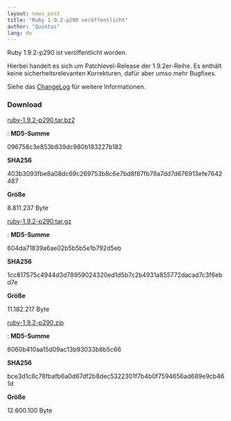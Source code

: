 ```yaml
---
layout: news_post
title: "Ruby 1.9.2-p290 veröffentlicht"
author: "Quintus"
lang: de
---
```


Ruby 1.9.2-p290 ist veröffentlicht worden.

Hierbei handelt es sich um Patchlevel-Release der 1.9.2er-Reihe. Es
enthält keine sicherheitsrelevanten Korrekturen, dafür aber umso mehr
Bugfixes.

Siehe das [ChangeLog][1] für weitere Informationen.

### Download

[ruby-1.9.2-p290.tar.bz2][2]

: **MD5-Summe**

  096758c3e853b839dc980b183227b182

  **SHA256**

  403b3093fbe8a08dc69c269753b8c6e7bd8f87fb79a7dd7d676913efe7642487

  **Größe**

  8\.811.237 Byte

[ruby-1.9.2-p290.tar.gz][3]

: **MD5-Summe**

  604da71839a6ae02b5b5b5e1b792d5eb

  **SHA256**

  1cc817575c4944d3d78959024320ed1d5b7c2b4931a855772dacad7c3f6ebd7e

  **Größe**

  11\.182.217 Byte

[ruby-1.9.2-p290.zip][4]

: **MD5-Summe**

  6060b410aa15d09ac13b93033b8b5c66

  **SHA256**

  bce3d1c8c78fbafb6a0d67df2b8dec5322301f7b4b0f7594656ad689e9cb461d

  **Größe**

  12\.600.100 Byte



[1]: http://svn.ruby-lang.org/repos/ruby/tags/v1_9_2_290/ChangeLog
[2]: https://cache.ruby-lang.org/pub/ruby/1.9/ruby-1.9.2-p290.tar.bz2
[3]: https://cache.ruby-lang.org/pub/ruby/1.9/ruby-1.9.2-p290.tar.gz
[4]: https://cache.ruby-lang.org/pub/ruby/1.9/ruby-1.9.2-p290.zip
